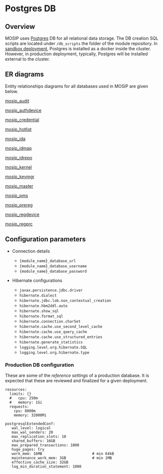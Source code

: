 # Postgres DB

## Overview

MOSIP uses [Postgres](https://www.postgresql.org) DB for all relational data storage. The DB creation SQL scripts are located under `/db_scripts` the folder of the module repository. In [sandbox deployment](https://github.com/mosip/mosip-infra/tree/release-1.2.0/deployment/v3/external/postgres), Postgres is installed as a docker inside the cluster. However, in production deployment, typically, Postgres will be installed external to the cluster.&#x20;

## ER diagrams

Entity relationships diagrams for all databases used in MOSIP are given below.

[mosip_audit](_images/mosip-audit-er.png)

[mosip_authdevice](_images/mosip-authdevice-er.png)

[mosip_credential](_images/mosip-credential-er.png)

[mosip_hotlist](_images/mosip-hotlist-er.png)

[mosip_ida](_images/mosip-ida-er.png)

[mosip_idmap](_images/mosip-idmap-er.png)

[mosip_idrepo](_images/mosip-idrepo-er.png)

[mosip_kernel](_images/mosip-kernel-er.png)

[mosip_keymgr](_images/mosip-keymgr-er.png)

[mosip_master](_images/mosip-master-er.png)

[mosip_pms](_images/mosip-pms-er.png)

[mosip_prereg](_images/mosip-prereg-er.png)

[mosip_regdevice](_images/mosip-regdevice-er.png)

[mosip_regprc](_images/mosip-regprc-er.png)


## Configuration parameters

* Connection details
  * `{module_name`}`_database_url`
  * `{module_name`}`_database_username`
  * `{module_name`}`_database_password`
  
* Hibernate configurations
  * `javax.persistence.jdbc.driver`
  * `hibernate.dialect`
  * `hibernate.jdbc.lob.non_contextual_creation`
  * `hibernate.hbm2ddl.auto`
  * `hibernate.show_sql`
  * `hibernate.format_sql`
  * `hibernate.connection.charSet`
  * `hibernate.cache.use_second_level_cache`
  * `hibernate.cache.use_query_cache`
  * `hibernate.cache.use_structured_entries`
  * `hibernate.generate_statistics`
  * `logging.level.org.hibernate.SQL`
  * `logging.level.org.hibernate.type`

### Production DB configuration
These are some of the _reference settings_ of a production database. It is expected that these are reviewed and finalized for a given deployment.

```
resources: 
  limits: {}
  #   cpu: 250m
  #   memory: 1Gi
  requests: 
    cpu: 8000m
    memory: 32000Mi

postgresqlExtendedConf:                 
   wal_level: logical
   max_wal_senders: 20
   max_replication_slots: 10
   shared_buffers: 16GB                         
   max_prepared_transactions: 1000
   huge_pages: try                              
   work_mem: 16MB                       # min 64kB
   maintenance_work_mem: 3GB            # min 1MB
   effective_cache_size: 32GB                   
   log_min_duration_statement: 1000
```


